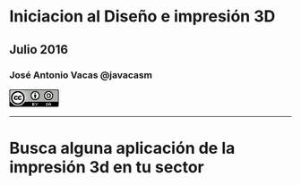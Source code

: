 # Iniciacion al Diseño e impresión 3D

## Julio  2016

### José Antonio Vacas @javacasm
![CCbySA](images/CCbySQ_88x31.png)

* * * 

#  Busca alguna aplicación de la impresión 3d en tu sector
